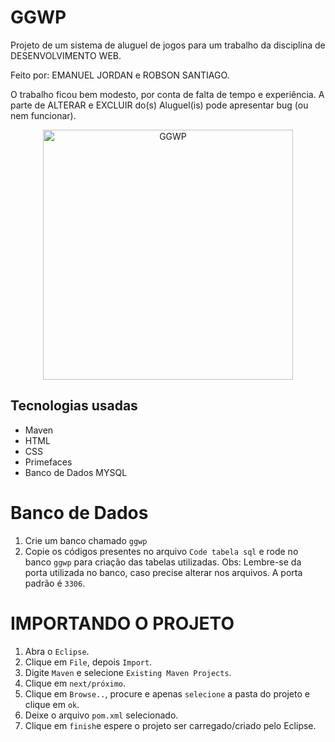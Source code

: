 # GGWP
Projeto de um sistema de aluguel de jogos para um trabalho da disciplina de DESENVOLVIMENTO WEB.

Feito por: 
EMANUEL JORDAN e ROBSON SANTIAGO.

O trabalho ficou bem modesto, por conta de falta de tempo e experiência. A parte de ALTERAR e EXCLUIR do(s) Aluguel(is) pode apresentar bug (ou nem funcionar). 

<p align="center">
    <img alt="GGWP" src="https://liquipedia.net/commons/images/thumb/a/ae/Ggwp_logo.png/600px-Ggwp_logo.png" width="400" />
</p>

## Tecnologias usadas
- Maven
- HTML
- CSS
- Primefaces
- Banco de Dados MYSQL

# Banco de Dados
1. Crie um banco chamado `ggwp`
2. Copie os códigos presentes no arquivo `Code tabela sql` e rode no banco `ggwp` para criação das tabelas utilizadas. 
Obs: Lembre-se da porta utilizada no banco, caso precise alterar nos arquivos. A porta padrão é `3306`.

# IMPORTANDO O PROJETO
1. Abra o `Eclipse`.
2. Clique em `File`, depois `Import`.
3. Digite `Maven` e selecione `Existing Maven Projects`.
4. Clique em `next/próximo`.
5. Clique em `Browse..`, procure e apenas `selecione` a pasta do projeto e clique em `ok`.
6. Deixe o arquivo `pom.xml` selecionado.
7. Clique em `finish`e espere o projeto ser carregado/criado pelo Eclipse.

